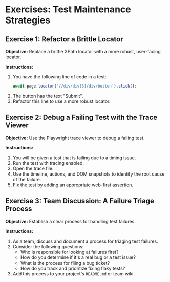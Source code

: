 # Exercises: Test Maintenance Strategies

## Exercise 1: Refactor a Brittle Locator

**Objective:** Replace a brittle XPath locator with a more robust, user-facing locator.

**Instructions:**
1. You have the following line of code in a test:
   ```typescript
   await page.locator('//div/div[3]/div/button').click();
   ```
2. The button has the text "Submit".
3. Refactor this line to use a more robust locator.

## Exercise 2: Debug a Failing Test with the Trace Viewer

**Objective:** Use the Playwright trace viewer to debug a failing test.

**Instructions:**
1. You will be given a test that is failing due to a timing issue.
2. Run the test with tracing enabled.
3. Open the trace file.
4. Use the timeline, actions, and DOM snapshots to identify the root cause of the failure.
5. Fix the test by adding an appropriate web-first assertion.

## Exercise 3: Team Discussion: A Failure Triage Process

**Objective:** Establish a clear process for handling test failures.

**Instructions:**
1. As a team, discuss and document a process for triaging test failures.
2. Consider the following questions:
   - Who is responsible for looking at failures first?
   - How do you determine if it's a real bug or a test issue?
   - What is the process for filing a bug ticket?
   - How do you track and prioritize fixing flaky tests?
3. Add this process to your project's `README.md` or team wiki.